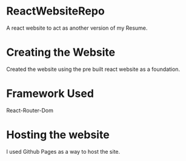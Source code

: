 # ReactWebsiteRepo
A react website to act as another version of my Resume.

# Creating the Website
Created the website using the pre built react website as a foundation. 
# Framework Used
React-Router-Dom

# Hosting the website
I used Github Pages as a way to host the site.
